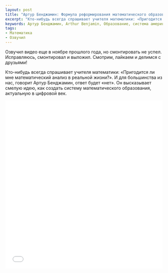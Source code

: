 ```yaml
---
layout: post
title: "Артур Бенджамин: Формула реформирования математического образования"
excerpt: "Кто-нибудь всегда спрашивает учителя математики: «Пригодится ли мне математический анализ в реальной жизни?». И для большинства из нас, говорит Артур Бенджамин, ответ будет «нет»."
keywords: Артур Бенджамин, Arthur Benjamin, Образование, система американского образования, математический анализ, матанализ, статистика
tags:
- Математика
- Озвучил
---
```


Озвучил видео еще в ноябре прошлого года, но смонтировать не успел. Исправляюсь, смонтировал и выложил. Смотрим, лайкаем и делимся с друзьями!

Кто-нибудь всегда спрашивает учителя математики: «Пригодится ли мне математический анализ в реальной жизни?». И для большинства из нас, говорит Артур Бенджамин, ответ будет «нет». Он высказывает смелую идею, как создать систему математического образования, актуальную в цифровой век.

<iframe class="video-frame" width="100%" height="540" src="//www.youtube.com/embed/h9SvtUTu9gI?rel=0&amp;showinfo=0" frameborder="0" allowfullscreen></iframe>